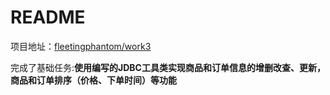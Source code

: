 # README

项目地址：[fleetingphantom/work3](https://github.com/fleetingphantom/work3)

完成了基础任务:**使用编写的JDBC工具类实现商品和订单信息的增删改查、更新，商品和订单排序（价格、下单时间）等功能**

